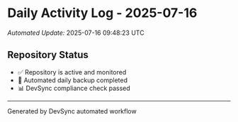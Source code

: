 # Daily Activity Log - 2025-07-16

*Automated Update:* 2025-07-16 09:48:23 UTC

## Repository Status
- ✅ Repository is active and monitored
- 🔄 Automated daily backup completed
- 📊 DevSync compliance check passed

---
Generated by DevSync automated workflow
